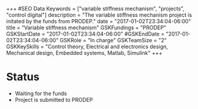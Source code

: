 +++
#SEO Data
Keywords = ["variable stiffness mechanism", "projects", "control digital"]
description = "The variable stiffness mechanism project is initated by the funds from PRODEP."
date = "2017-01-02T23:34:04-06:00"
title = "Variable stiffness mechanism"
GSKFundings = "PRODEP"
GSKStartDate = "2017-01-02T23:34:04-06:00"
#GSKEndDate = "2017-01-02T23:34:04-06:00"
GSKRole = "In charge"
GSKTeamSize = "2"
GSKKeySkills = "Control theory, Electrical and electronics design, Mechanical design, Embedded systems, Matlab, Simulink"
+++

# Status
* Waiting for the funds
* Project is submitted to PRODEP